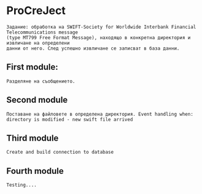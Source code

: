 # ProCreJect 
 ```
 Задание: обработка на SWIFT-Society for Worldwide Interbank Financial Telecommunications message 
(type MT799 Free Format Message), находящо в конкретна директория и извличане на определени
данни от него. След успешно извличане се записват в база данни.
 ```
 
 ## First module:
 ```
 Разделяне на съобщението.
 ```
 
 ## Second module
 ```
 Поставане на файловете в определена директория. Event handling when: directory is modified - new swift file arrived
 ```
  ## Third module
```
Create and build connection to database
```  

## Fourth module 
```
Testing....
```

